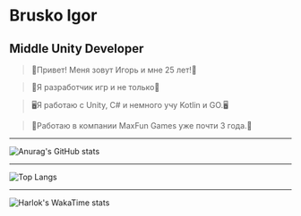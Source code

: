# Brusko Igor
## Middle Unity Developer

>👻Привет! Меня зовут Игорь и мне 25 лет!👻

>🐉Я разработчик игр и не только🐉

>🖥Я работаю с Unity, C# и немного учу Kotlin и GO.🖥

>💼Работаю в компании MaxFun Games уже почти 3 года.💼

------

![Anurag's GitHub stats](https://github-readme-stats.vercel.app/api?username=TailsMiles54&show_icons=true&theme=tokyonight&rank_icon=github)

------

![Top Langs](https://github-readme-stats.vercel.app/api/top-langs/?username=TailsMiles54&layout=compact&theme=dark&show_icons=true&hide=javascript,html,hlsl,shaderlab,c,c++)

------

![Harlok's WakaTime stats](https://github-readme-stats.vercel.app/api/wakatime?username=TailsMiles54&theme=dark&v=2)
